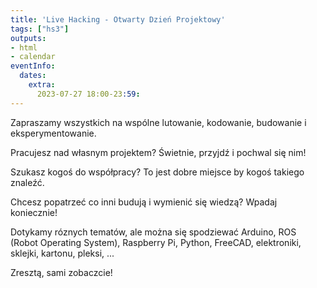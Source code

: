 ```yaml
---
title: 'Live Hacking - Otwarty Dzień Projektowy'
tags: ["hs3"]
outputs:
- html
- calendar
eventInfo:
  dates:
    extra:
      2023-07-27 18:00-23:59:
---
```

Zapraszamy wszystkich na wspólne lutowanie, kodowanie, budowanie i eksperymentowanie.

 Pracujesz nad własnym projektem? Świetnie, przyjdź i pochwal się nim!

 Szukasz kogoś do współpracy? To jest dobre miejsce by kogoś takiego znaleźć.

 Chcesz popatrzeć co inni budują i wymienić się wiedzą? Wpadaj koniecznie!

 Dotykamy róznych tematów, ale można się spodziewać Arduino, ROS (Robot Operating System), Raspberry Pi, Python, FreeCAD, elektroniki, sklejki, kartonu, pleksi, ...

 Zresztą, sami zobaczcie!

 
    